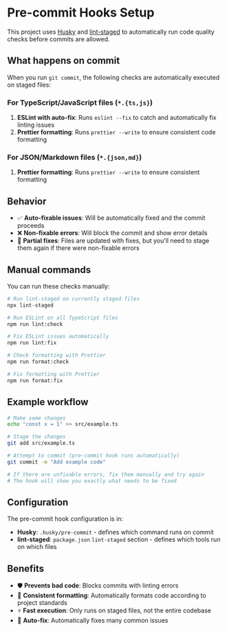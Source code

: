 # Pre-commit Hooks Setup

This project uses [Husky](https://typicode.github.io/husky/) and [lint-staged](https://github.com/okonet/lint-staged) to automatically run code quality checks before commits are allowed.

## What happens on commit

When you run `git commit`, the following checks are automatically executed on staged files:

### For TypeScript/JavaScript files (`*.{ts,js}`)

1. **ESLint with auto-fix**: Runs `eslint --fix` to catch and automatically fix linting issues
2. **Prettier formatting**: Runs `prettier --write` to ensure consistent code formatting

### For JSON/Markdown files (`*.{json,md}`)

1. **Prettier formatting**: Runs `prettier --write` to ensure consistent formatting

## Behavior

- ✅ **Auto-fixable issues**: Will be automatically fixed and the commit proceeds
- ❌ **Non-fixable errors**: Will block the commit and show error details
- 🔄 **Partial fixes**: Files are updated with fixes, but you'll need to stage them again if there were non-fixable errors

## Manual commands

You can run these checks manually:

```bash
# Run lint-staged on currently staged files
npx lint-staged

# Run ESLint on all TypeScript files
npm run lint:check

# Fix ESLint issues automatically
npm run lint:fix

# Check formatting with Prettier
npm run format:check

# Fix formatting with Prettier
npm run format:fix
```

## Example workflow

```bash
# Make some changes
echo "const x = 1" >> src/example.ts

# Stage the changes
git add src/example.ts

# Attempt to commit (pre-commit hook runs automatically)
git commit -m "Add example code"

# If there are unfixable errors, fix them manually and try again
# The hook will show you exactly what needs to be fixed
```

## Configuration

The pre-commit hook configuration is in:

- **Husky**: `.husky/pre-commit` - defines which command runs on commit
- **lint-staged**: `package.json` `lint-staged` section - defines which tools run on which files

## Benefits

- 🛡️ **Prevents bad code**: Blocks commits with linting errors
- 🎨 **Consistent formatting**: Automatically formats code according to project standards
- ⚡ **Fast execution**: Only runs on staged files, not the entire codebase
- 🔧 **Auto-fix**: Automatically fixes many common issues
